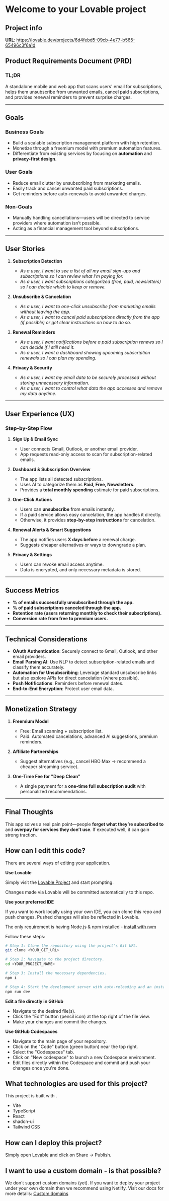 # Welcome to your Lovable project

## Project info

**URL**: https://lovable.dev/projects/6d4febd5-09cb-4e77-b565-65496c3f6a1d

## **Product Requirements Document (PRD)**  
### **TL;DR**  
A standalone mobile and web app that scans users' email for subscriptions, helps them unsubscribe from unwanted emails, cancel paid subscriptions, and provides renewal reminders to prevent surprise charges.  

---

## **Goals**  

### **Business Goals**  
- Build a scalable subscription management platform with high retention.  
- Monetize through a freemium model with premium automation features.  
- Differentiate from existing services by focusing on **automation** and **privacy-first design**.  

### **User Goals**  
- Reduce email clutter by unsubscribing from marketing emails.  
- Easily track and cancel unwanted paid subscriptions.  
- Get reminders before auto-renewals to avoid unwanted charges.  

### **Non-Goals**  
- Manually handling cancellations—users will be directed to service providers where automation isn’t possible.  
- Acting as a financial management tool beyond subscriptions.  

---

## **User Stories**  

1. **Subscription Detection**  
   - *As a user, I want to see a list of all my email sign-ups and subscriptions so I can review what I’m paying for.*  
   - *As a user, I want subscriptions categorized (free, paid, newsletters) so I can decide which to keep or remove.*  

2. **Unsubscribe & Cancelation**  
   - *As a user, I want to one-click unsubscribe from marketing emails without leaving the app.*  
   - *As a user, I want to cancel paid subscriptions directly from the app (if possible) or get clear instructions on how to do so.*  

3. **Renewal Reminders**  
   - *As a user, I want notifications before a paid subscription renews so I can decide if I still need it.*  
   - *As a user, I want a dashboard showing upcoming subscription renewals so I can plan my spending.*  

4. **Privacy & Security**  
   - *As a user, I want my email data to be securely processed without storing unnecessary information.*  
   - *As a user, I want to control what data the app accesses and remove my data anytime.*  

---

## **User Experience (UX)**  

### **Step-by-Step Flow**  

1. **Sign Up & Email Sync**  
   - User connects Gmail, Outlook, or another email provider.  
   - App requests read-only access to scan for subscription-related emails.  

2. **Dashboard & Subscription Overview**  
   - The app lists all detected subscriptions.  
   - Uses AI to categorize them as **Paid, Free, Newsletters**.  
   - Provides a **total monthly spending** estimate for paid subscriptions.  

3. **One-Click Actions**  
   - Users can **unsubscribe** from emails instantly.  
   - If a paid service allows easy cancelation, the app handles it directly.  
   - Otherwise, it provides **step-by-step instructions** for cancelation.  

4. **Renewal Alerts & Smart Suggestions**  
   - The app notifies users **X days before** a renewal charge.  
   - Suggests cheaper alternatives or ways to downgrade a plan.  

5. **Privacy & Settings**  
   - Users can revoke email access anytime.  
   - Data is encrypted, and only necessary metadata is stored.  

---

## **Success Metrics**  

- **% of emails successfully unsubscribed through the app.**  
- **% of paid subscriptions canceled through the app.**  
- **Retention rate (users returning monthly to check their subscriptions).**  
- **Conversion rate from free to premium users.**  

---

## **Technical Considerations**  

- **OAuth Authentication**: Securely connect to Gmail, Outlook, and other email providers.  
- **Email Parsing AI**: Use NLP to detect subscription-related emails and classify them accurately.  
- **Automation for Unsubscribing**: Leverage standard unsubscribe links but also explore APIs for direct cancelation (where possible).  
- **Push Notifications**: Reminders before renewal dates.  
- **End-to-End Encryption**: Protect user email data.  

---

## **Monetization Strategy**  

1. **Freemium Model**  
   - Free: Email scanning + subscription list.  
   - Paid: Automated cancelations, advanced AI suggestions, premium reminders.  

2. **Affiliate Partnerships**  
   - Suggest alternatives (e.g., cancel HBO Max → recommend a cheaper streaming service).  

3. **One-Time Fee for "Deep Clean"**  
   - A single payment for a **one-time full subscription audit** with personalized recommendations.  

---

## **Final Thoughts**  

This app solves a real pain point—people **forget what they’re subscribed to** and **overpay for services they don’t use**. If executed well, it can gain strong traction.  


## How can I edit this code?

There are several ways of editing your application.

**Use Lovable**

Simply visit the [Lovable Project](https://lovable.dev/projects/6d4febd5-09cb-4e77-b565-65496c3f6a1d) and start prompting.

Changes made via Lovable will be committed automatically to this repo.

**Use your preferred IDE**

If you want to work locally using your own IDE, you can clone this repo and push changes. Pushed changes will also be reflected in Lovable.

The only requirement is having Node.js & npm installed - [install with nvm](https://github.com/nvm-sh/nvm#installing-and-updating)

Follow these steps:

```sh
# Step 1: Clone the repository using the project's Git URL.
git clone <YOUR_GIT_URL>

# Step 2: Navigate to the project directory.
cd <YOUR_PROJECT_NAME>

# Step 3: Install the necessary dependencies.
npm i

# Step 4: Start the development server with auto-reloading and an instant preview.
npm run dev
```

**Edit a file directly in GitHub**

- Navigate to the desired file(s).
- Click the "Edit" button (pencil icon) at the top right of the file view.
- Make your changes and commit the changes.

**Use GitHub Codespaces**

- Navigate to the main page of your repository.
- Click on the "Code" button (green button) near the top right.
- Select the "Codespaces" tab.
- Click on "New codespace" to launch a new Codespace environment.
- Edit files directly within the Codespace and commit and push your changes once you're done.

## What technologies are used for this project?

This project is built with .

- Vite
- TypeScript
- React
- shadcn-ui
- Tailwind CSS

## How can I deploy this project?

Simply open [Lovable](https://lovable.dev/projects/6d4febd5-09cb-4e77-b565-65496c3f6a1d) and click on Share -> Publish.

## I want to use a custom domain - is that possible?

We don't support custom domains (yet). If you want to deploy your project under your own domain then we recommend using Netlify. Visit our docs for more details: [Custom domains](https://docs.lovable.dev/tips-tricks/custom-domain/)
